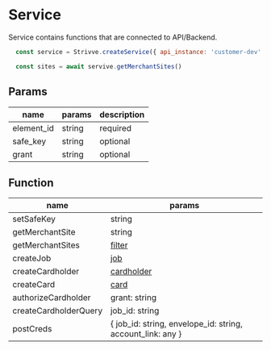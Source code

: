 # Service
Service contains functions that are connected to API/Backend.
```js
  const service = Strivve.createService({ api_instance: 'customer-dev' });

  const sites = await servive.getMerchantSites()
```

## Params

| name | params | description |
|---|---|---|
| element_id | string | required |
| safe_key | string | optional |
| grant | string | optional |

## Function

| name | params | 
|---|---|
| setSafeKey | string | 
| getMerchantSite | string | 
| getMerchantSites | [filter](https://swch.github.io/slate/?javascript#merchant-sites) | 
| createJob | [job](https://swch.github.io/slate/?javascript#create-single-site-job) | 
| createCardholder | [cardholder](https://swch.github.io/slate/?javascript#create-cardholder) | 
| createCard | [card](https://swch.github.io/slate/?javascript#create-card) | 
| authorizeCardholder | grant: string | 
| createCardholderQuery | job_id: string | 
| postCreds | { job_id: string, envelope_id: string, account_link: any } | 



